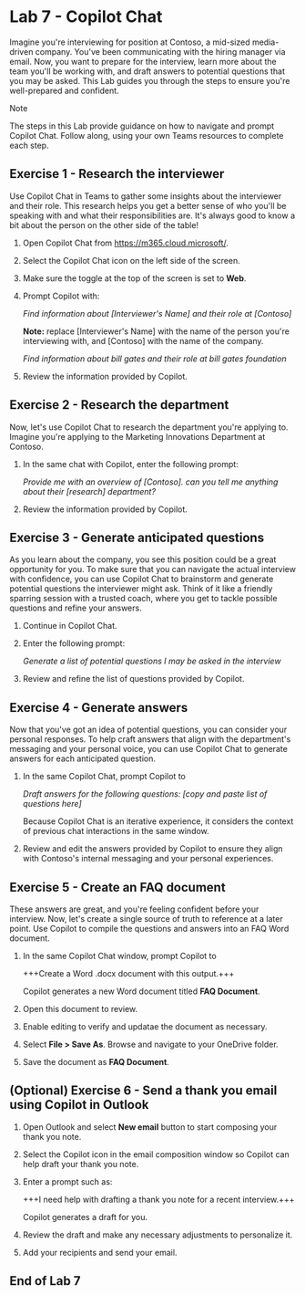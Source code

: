 # Lab 7 - Copilot Chat

Imagine you're interviewing for position at Contoso, a mid-sized media-driven company. You've been communicating with the hiring manager via email. Now, you want to prepare for the interview, learn more about the team you'll be working with, and draft answers to potential questions that you may be asked. This Lab guides you through the steps to ensure you're well-prepared and confident.

> [!NOTE]
> The steps in this Lab provide guidance on how to navigate and prompt Copilot Chat. Follow along, using your own Teams resources to complete each step.

## Exercise 1 - Research the interviewer

Use Copilot Chat in Teams to gather some insights about the interviewer and their role. This research helps you get a better sense of who you'll be speaking with and what their responsibilities are. It's always good to know a bit about the person on the other side of the table!

1.  Open Copilot Chat from https://m365.cloud.microsoft/.

1.  Select the Copilot Chat icon on the left side of the screen.

1. Make sure the toggle at the top of the screen is set to **Web**.

1. Prompt Copilot with:

    *Find information about [Interviewer's Name] and their role at [Contoso]*

    **Note:** replace [Interviewer's Name] with the name of the person you're interviewing with, and [Contoso] with the name of the company.

   *Find information about bill gates and their role at bill gates foundation*

1. Review the information provided by Copilot.

## Exercise 2 - Research the department

Now, let's use Copilot Chat to research the department you're applying to. Imagine you're applying to the Marketing Innovations Department at Contoso.

1. In the same chat with Copilot, enter the following prompt:

    *Provide me with an overview of [Contoso]. can you tell me anything about their [research] department?*

1. Review the information provided by Copilot.

## Exercise 3 - Generate anticipated questions

As you learn about the company, you see this position could be a great opportunity for you. To make sure that you can navigate the actual interview with confidence, you can use Copilot Chat to brainstorm and generate potential questions the interviewer might ask. Think of it like a friendly sparring session with a trusted coach, where you get to tackle possible questions and refine your answers.

1. Continue in Copilot Chat.

1. Enter the following prompt:

    *Generate a list of potential questions I may be asked in the interview*

1. Review and refine the list of questions provided by Copilot.

## Exercise 4 - Generate answers

Now that you've got an idea of potential questions, you can consider your personal responses. To help craft answers that align with the department's messaging and your personal voice, you can use Copilot Chat to generate answers for each anticipated question.

1. In the same Copilot Chat, prompt Copilot to

    *Draft answers for the following questions: [copy and paste list of questions here]*

    Because Copilot Chat is an iterative experience, it considers the context of previous chat interactions in the same window.

1. Review and edit the answers provided by Copilot to ensure they align with Contoso's internal messaging and your personal experiences.

## Exercise 5 - Create an FAQ document

These answers are great, and you're feeling confident before your interview. Now, let's create a single source of truth to reference at a later point. Use Copilot to compile the questions and answers into an FAQ Word document.

1. In the same Copilot Chat window, prompt Copilot to 

    +++Create a Word .docx document with this output.+++

    Copilot generates a new Word document titled **FAQ Document**.

1. Open this document to review.

1. Enable editing to verify and updatae the document as necessary. 

1. Select **File > Save As**. Browse and navigate to your OneDrive folder.

1. Save the document as **FAQ Document**.
   
## (Optional) Exercise 6 - Send a thank you email using Copilot in Outlook

1. Open Outlook and select **New email** button to start composing your thank you note.

1. Select the Copilot icon in the email composition window so Copilot can help draft your thank you note.

1. Enter a prompt such as:

    +++I need help with drafting a thank you note for a recent interview.+++

    Copilot  generates a draft for you.

1. Review the draft and make any necessary adjustments to personalize it.

1. Add your recipients and send your email.

## End of Lab 7 ##
